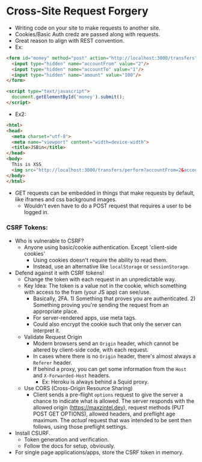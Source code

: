 # Cross-Site Request Forgery
  * Writing code on your site to make requests to another site.
  * Cookies/Basic Auth credz are passed along with requests.
  * Great reason to align with REST convention.
  * Ex:
  ```html
  <form id="money" method="post" action="http://localhost:3000/transfers">
    <input type="hidden" name="accountFrom" value="2"/>
    <input type="hidden" name="accountTo" value="1"/>
    <input type="hidden" name="amount" value="100"/>
  </form>

  <script type="text/javascript">
    document.getElementById('money').submit();
  </script>
  ```
  * Ex2:
  ```html
  <html>
  <head>
    <meta charset="utf-8">
    <meta name="viewport" content="width=device-width">
    <title>JSBin</title>
  </head>
  <body>
    This is XSS
    <img src="http://localhost:3000/transfers/perform?accountFrom=2&accountTo=1&amount=1">
  </body>
  </html>
  ```
  * GET requests can be embedded in things that make requests by default, like iframes and css background images.
    * Wouldn't even have to do a POST request that requires a user to be logged in.

### CSRF Tokens:
* Who is vulnerable to CSRF?
  * Anyone using basic/cookie authentication. Except 'client-side cookies'
    * Using cookies doesn't require the ability to read them.
    * Instead, use an alternative like `localStorage` or `sessionStorage`.
* Defend against it with CSRF tokens!
  * Change the token with each request in an unpredictable way.
  * Key Idea: The token is a value not in the cookie, which something with access to the fram (your JS app) can see/use.
    * Basically, 2FA. 1) Something that proves you are authenticated. 2) Something proving you're sending the request from an appropriate place.
    * For server-rendered apps, use meta tags.
    * Could also encrypt the cookie such that only the server can interpret it.
  * Validate Request Origin
    * Modern browsers send an `Origin` header, which cannot be altered by client-side code, with each request.
    * In cases where there is no `Origin` header, there's almost always a `Referer` header.
    * If behind a proxy, you can get some information from the `Host` and `X-Forwarded-Host` headers.
      * Ex: Heroku is always behind a Squid proxy.
  * Use CORS (Cross-Origin Resource Sharing)
    * Client sends a pre-flight `options` request to give the server a chance to indicate what is allowed. The server responds with the allowed origin (https://maxzintel.dev), request methods (PUT POST GET OPTIONS), allowed headers, and preflight age maximum. The _actual_ request that was intended to be sent then follows, using those preflight settings.
* Install CSURF.
  * Token generation and verification.
  * Follow the docs for setup, obviously.
* For single page applications/apps, store the CSRF token in memory.



